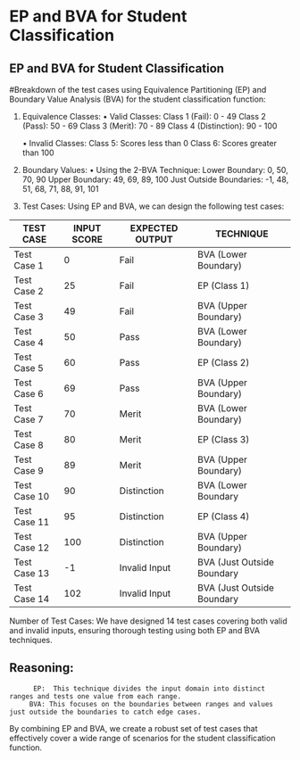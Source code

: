 # EP and BVA for Student Classification

## EP and BVA for Student Classification

#Breakdown of the test cases using Equivalence Partitioning (EP) and Boundary Value Analysis (BVA) for the student classification function:

1. Equivalence Classes:
    • Valid Classes:
                     Class 1 (Fail):  0 - 49
                     Class 2 (Pass): 50 - 69
                     Class 3 (Merit): 70 - 89
                     Class 4 (Distinction): 90 - 100

    • Invalid Classes:
                     Class 5:  Scores less than 0 
                     Class 6:  Scores greater than 100

2. Boundary Values:
    • Using the 2-BVA Technique:
                     Lower Boundary:  0, 50, 70, 90
                     Upper Boundary:  49, 69, 89, 100
                     Just Outside Boundaries: -1, 48, 51, 68, 71, 88, 91, 101


3. Test Cases:
    Using EP and BVA, we can design the following test cases:


| TEST CASE      | INPUT SCORE    | EXPECTED OUTPUT | TECHNIQUE                  |
| -------------- | -------------- | --------------- | -------------------------  |
| Test Case 1    | 0              | Fail            | BVA (Lower Boundary)       |
| Test Case 2    | 25             | Fail            | EP (Class 1)               |
| Test Case 3    | 49             | Fail            | BVA (Upper Boundary)       |
| Test Case 4    | 50             | Pass            | BVA (Lower Boundary)       |
| Test Case 5    | 60             | Pass            | EP (Class 2)               |
| Test Case 6    | 69             | Pass            | BVA (Upper Boundary)       |
| Test Case 7    | 70             | Merit           | BVA (Lower Boundary)       |
| Test Case 8    | 80             | Merit           | EP (Class 3)               |
| Test Case 9    | 89             | Merit           | BVA (Upper Boundary)       |
| Test Case 10   | 90             | Distinction     | BVA (Lower Boundary        |
| Test Case 11   | 95             | Distinction     | EP (Class 4)               |
| Test Case 12   | 100            | Distinction     | BVA (Upper Boundary)       |
| Test Case 13   | -1             | Invalid Input   | BVA (Just Outside Boundary |
| Test Case 14   | 102            | Invalid Input   | BVA (Just Outside Boundary |



Number of Test Cases: We have designed 14 test cases covering both valid and invalid inputs, ensuring thorough testing using both EP and BVA techniques.

## Reasoning:
          EP:  This technique divides the input domain into distinct ranges and tests one value from each range.
         BVA: This focuses on the boundaries between ranges and values just outside the boundaries to catch edge cases.

By combining EP and BVA, we create a robust set of test cases that effectively cover a wide range of scenarios for the student classification function.
